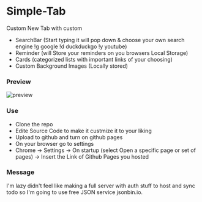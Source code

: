 # Simple-Tab
Custom New Tab with custom
* SearchBar (Start typing it will pop down & choose your own search engine !g google !d duckduckgo !y youtube)
* Reminder (will Store your reminders on you browsers Local Storage)
* Cards (categorized lists with important links of your choosing)
* Custom Background Images (Locally stored)

### Preview
![preview](https://i.imgur.com/VS5aB4R.png)


### Use
* Clone the repo 
* Edite Source Code to make it custmize it to your liking
* Upload to github and turn on github pages
* On your browser go to settings
* Chrome -> Settings -> On startup (select Open a specific page or set of pages) -> Insert the Link of Github Pages you hosted

### Message
I'm lazy didn't feel like making a full server with auth stuff to host and sync todo
so I'm going to use free JSON service jsonbin.io.

